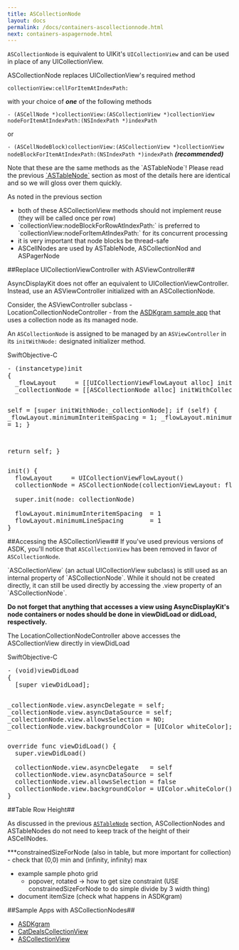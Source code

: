 ```yaml
---
title: ASCollectionNode
layout: docs
permalink: /docs/containers-ascollectionnode.html
next: containers-aspagernode.html
---
```


`ASCollectionNode` is equivalent to UIKit's `UICollectionView` and can be used in place of any UICollectionView. 

ASCollectionNode replaces UICollectionView's required method

`collectionView:cellForItemAtIndexPath:` 

with your choice of **_one_** of the following methods

`- (ASCellNode *)collectionView:(ASCollectionView *)collectionView nodeForItemAtIndexPath:(NSIndexPath *)indexPath` 

or

`- (ASCellNodeBlock)collectionView:(ASCollectionView *)collectionView nodeBlockForItemAtIndexPath:(NSIndexPath *)indexPath` **_(recommended)_**

<div class = "note">
Note that these are the same methods as the `ASTableNode`! Please read the previous <a href = "containers-astablenode.html">`ASTableNode`</a> section as most of the details here are identical and so we will gloss over them quickly. 
</div>

As noted in the previous section
<ul>
  <li>both of these ASCollectionView methods should not implement reuse (they will be called once per row)</li>
  <li>`collectionView:nodeBlockForRowAtIndexPath:` is preferred to `collectionView:nodeForItemAtIndexPath:` for its concurrent processing</li>
  <li>it is very important that node blocks be thread-safe</li>
  <li>ASCellNodes are used by ASTableNode, ASCollectionNod and ASPagerNode</li>
</ul>

##Replace UICollectionViewController with ASViewController##

AsyncDisplayKit does not offer an equivalent to UICollectionViewController. Instead, use an ASViewController initialized with an ASCollectionNode. 

Consider, the ASViewController subclass - LocationCollectionNodeController - from the <a href="https://github.com/facebook/AsyncDisplayKit/tree/master/examples/ASDKgram">ASDKgram sample app</a> that uses a collection node as its managed node.

An `ASCollectionNode` is assigned to be managed by an `ASViewController` in its `initWithNode:` designated initializer method. 

<div class = "highlight-group">
<span class="language-toggle"><a data-lang="swift" class="swiftButton">Swift</a><a data-lang="objective-c" class = "active objcButton">Objective-C</a></span>
<div class = "code">
  <pre lang="objc" class="objcCode">
- (instancetype)init
{
  _flowLayout     = [[UICollectionViewFlowLayout alloc] init];
  _collectionNode = [[ASCollectionNode alloc] initWithCollectionViewLayout:_flowLayout];
  
  self = [super initWithNode:_collectionNode];
  if (self) {
    _flowLayout.minimumInteritemSpacing  = 1;
    _flowLayout.minimumLineSpacing       = 1;
  }
  
  return self;
}
</pre>

<pre lang="swift" class = "swiftCode hidden">
init() {
  flowLayout     = UICollectionViewFlowLayout()
  collectionNode = ASCollectionNode(collectionViewLayout: flowLayout)

  super.init(node: collectionNode)

  flowLayout.minimumInteritemSpacing  = 1
  flowLayout.minimumLineSpacing       = 1
}
</pre>
</div>
</div>

##Accessing the ASCollectionView##
If you've used previous versions of ASDK, you'll notice that `ASCollectionView` has been removed in favor of `ASCollectionNode`.

<div class = "note">
`ASCollectionView` (an actual UICollectionView subclass) is still used as an internal property of `ASCollectionNode`. While it should not be created directly, it can still be used directly by accessing the .view property of an `ASCollectionNode`.
</div>

**Do not forget that anything that accesses a view using AsyncDisplayKit's node containers or nodes should be done in viewDidLoad or didLoad, respectively.**

The LocationCollectionNodeController above accesses the ASCollectionView directly in viewDidLoad

<div class = "highlight-group">
<span class="language-toggle"><a data-lang="swift" class="swiftButton">Swift</a><a data-lang="objective-c" class = "active objcButton">Objective-C</a></span>
<div class = "code">
  <pre lang="objc" class="objcCode">
- (void)viewDidLoad
{
  [super viewDidLoad];
  
  _collectionNode.view.asyncDelegate   = self;
  _collectionNode.view.asyncDataSource = self;
  _collectionNode.view.allowsSelection = NO;
  _collectionNode.view.backgroundColor = [UIColor whiteColor];
}
</pre>

<pre lang="swift" class = "swiftCode hidden">
override func viewDidLoad() {
  super.viewDidLoad()

  collectionNode.view.asyncDelegate   = self
  collectionNode.view.asyncDataSource = self
  collectionNode.view.allowsSelection = false
  collectionNode.view.backgroundColor = UIColor.whiteColor()
}
</pre>
</div>
</div>

##Table Row Height##

As discussed in the previous <a href = "containers-astablenode.html">`ASTableNode`</a> section, ASCollectionNodes and ASTableNodes do not need to keep track of the height of their ASCellNodes. 

***constrainedSizeForNode (also in table, but more important for collection)
    - check that (0,0) min and (infinity, infinity) max
- example sample photo grid
    - popover, rotated -> how to get size constraint (USE constrainedSizeForNode to do simple divide by 3 width thing)
- document itemSize (check what happens in ASDKgram)

##Sample Apps with ASCollectionNodes##
<ul>
  <li><a href="https://github.com/facebook/AsyncDisplayKit/tree/master/examples/ASDKgram">ASDKgram</a></li>
  <li><a href="https://github.com/facebook/AsyncDisplayKit/tree/master/examples/CatDealsCollectionView">CatDealsCollectionView</a></li>
  <li><a href="https://github.com/facebook/AsyncDisplayKit/tree/master/examples/ASCollectionView">ASCollectionView</a></li>
</ul>
